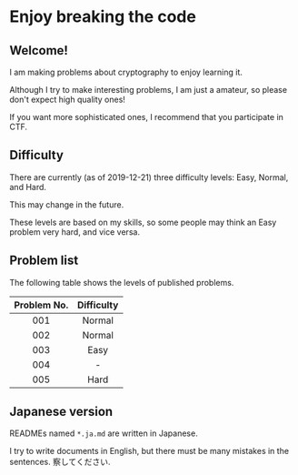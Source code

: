 # Enjoy breaking the code
## Welcome!
I am making problems about cryptography to enjoy learning it.

Although I try to make interesting problems, I am just a amateur,
so please don't expect high quality ones!

If you want more sophisticated ones, I recommend that you participate in CTF.

## Difficulty
There are currently (as of 2019-12-21) three difficulty levels: Easy, Normal, and Hard.

This may change in the future.

These levels are based on my skills, so some people may think an Easy problem very hard,
and vice versa.

## Problem list
The following table shows the levels of published problems.

| Problem No. | Difficulty |
|:-----------:|:----------:|
| 001         | Normal     |
| 002         | Normal     |
| 003         | Easy       |
| 004         | -          |
| 005         | Hard       |

## Japanese version
READMEs named `*.ja.md` are written in Japanese.

I try to write documents in English,
but there must be many mistakes in the sentences.
察してください.

